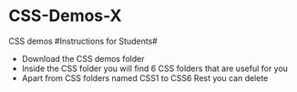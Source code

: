# CSS-Demos-X
CSS demos 
#Instructions for Students#
- Download the CSS demos folder 
- Inside the CSS folder you will find 6 CSS folders that are useful for you 
- Apart from CSS folders named CSS1 to CSS6 Rest you can delete 
